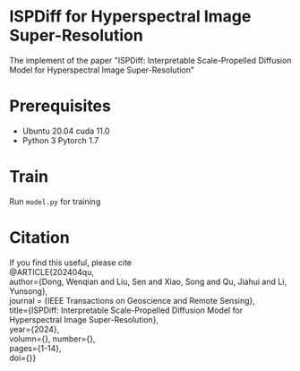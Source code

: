 # ISPDiff for Hyperspectral Image Super-Resolution
The implement of the paper "ISPDiff: Interpretable Scale-Propelled Diffusion Model for Hyperspectral Image Super-Resolution"
# Prerequisites
- Ubuntu 20.04 cuda 11.0
- Python 3 Pytorch 1.7
# Train
Run `model.py` for training
# Citation
If you find this useful, please cite  
@ARTICLE{202404qu,  
author={Dong, Wenqian and Liu, Sen and Xiao, Song and Qu, Jiahui and Li, Yunsong},  
journal = {IEEE Transactions on Geoscience and Remote Sensing},  
title={ISPDiff: Interpretable Scale-Propelled Diffusion Model for Hyperspectral Image Super-Resolution},    
year={2024},   
volumn={}, 
number={},  
pages={1-14},  
doi={}}
